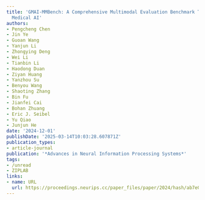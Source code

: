 ```yaml
---
title: 'GMAI-MMBench: A Comprehensive Multimodal Evaluation Benchmark Towards General
  Medical AI'
authors:
- Pengcheng Chen
- Jin Ye
- Guoan Wang
- Yanjun Li
- Zhongying Deng
- Wei Li
- Tianbin Li
- Haodong Duan
- Ziyan Huang
- Yanzhou Su
- Benyou Wang
- Shaoting Zhang
- Bin Fu
- Jianfei Cai
- Bohan Zhuang
- Eric J. Seibel
- Yu Qiao
- Junjun He
date: '2024-12-01'
publishDate: '2025-03-14T10:03:28.607871Z'
publication_types:
- article-journal
publication: '*Advances in Neural Information Processing Systems*'
tags:
- /unread
- ZIPLAB
links:
- name: URL
  url: https://proceedings.neurips.cc/paper_files/paper/2024/hash/ab7e02fd60e47e2a379d567f6b54f04e-Abstract-Datasets_and_Benchmarks_Track.html
---
```

